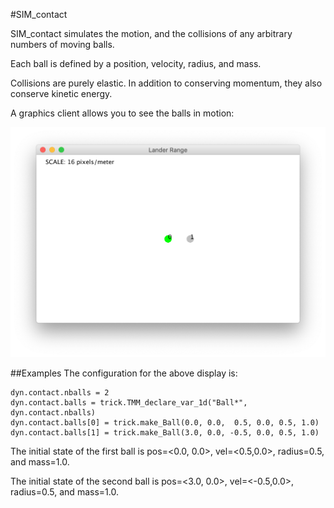 #SIM_contact

SIM_contact simulates the motion, and the collisions of any arbitrary numbers of moving balls.

Each ball is defined by a position, velocity, radius, and mass.

Collisions are purely elastic. In addition to conserving momentum, they also conserve kinetic energy.

A graphics client allows you to see the balls in motion:

![Graphics CLient showing two balls](images/TwoBalls.png)

##Examples
The configuration for the above display is:

```
dyn.contact.nballs = 2
dyn.contact.balls = trick.TMM_declare_var_1d("Ball*", dyn.contact.nballs)
dyn.contact.balls[0] = trick.make_Ball(0.0, 0.0,  0.5, 0.0, 0.5, 1.0)
dyn.contact.balls[1] = trick.make_Ball(3.0, 0.0, -0.5, 0.0, 0.5, 1.0)
```

The initial state of the first ball is pos=<0.0, 0.0>, vel=<0.5,0.0>, radius=0.5, and mass=1.0.

The initial state of the second ball is pos=<3.0, 0.0>, vel=<-0.5,0.0>, radius=0.5, and mass=1.0.